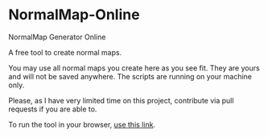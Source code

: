 # NormalMap-Online
NormalMap Generator Online

A free tool to create normal maps.

You may use all normal maps you create here as you see fit. They are yours and will not be saved anywhere. The scripts are running on your machine only.

Please, as I have very limited time on this project, contribute via pull requests if you are able to.

To run the tool in your browser, [use this link](https://cpetry.github.io/NormalMap-Online/).